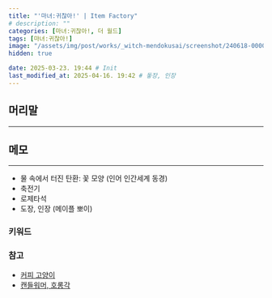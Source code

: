 ```yaml
---
title: "'마녀:귀찮아!' | Item Factory"
# description: ""
categories: [마녀:귀찮아!, 더 월드]
tags: [마녀:귀찮아!]
image: "/assets/img/post/works/_witch-mendokusai/screenshot/240618-000000.png"
hidden: true

date: 2025-03-23. 19:44 # Init
last_modified_at: 2025-04-16. 19:42 # 돟장, 인장
---
```


## 머리말

---

## 메모

---

- 물 속에서 터진 탄환: 꽃 모양 (인어 인간세계 동경)
- 축전기
- 로제타석
- 도장, 인장 (메이플 뽀이)

### 키워드

### 참고

- [커피 고양이](https://x.com/KSUWABE/status/1715349124239999465)
- [캔들워머, 호롱각](https://x.com/tumblbug/status/1731875949564862929)
